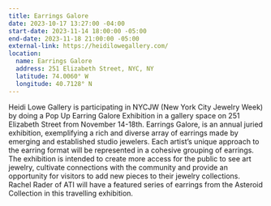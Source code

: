 ```yaml
---
title: Earrings Galore
date: 2023-10-17 13:27:00 -04:00
start-date: 2023-11-14 18:00:00 -05:00
end-date: 2023-11-18 21:00:00 -05:00
external-link: https://heidilowegallery.com/
location:
  name: Earrings Galore
  address: 251 Elizabeth Street, NYC, NY
  latitude: 74.0060° W
  longitude: 40.7128° N
---
```


Heidi Lowe Gallery is participating in NYCJW (New York City Jewelry Week) by doing a Pop Up Earring Galore Exhibition in a gallery space on 251 Elizabeth Street from November 14-18th. Earrings Galore, is an annual juried exhibition, exemplifying a rich and diverse array of earrings made by emerging and established studio jewelers. Each artist’s unique approach to the earring format will be represented in a cohesive grouping of earrings. The exhibition is intended to create more access for the public to see art jewelry, cultivate connections with the community and provide an opportunity for visitors to add new pieces to their jewelry collections. Rachel Rader of ATI will have a featured series of earrings from the Asteroid Collection in this travelling exhibition. 